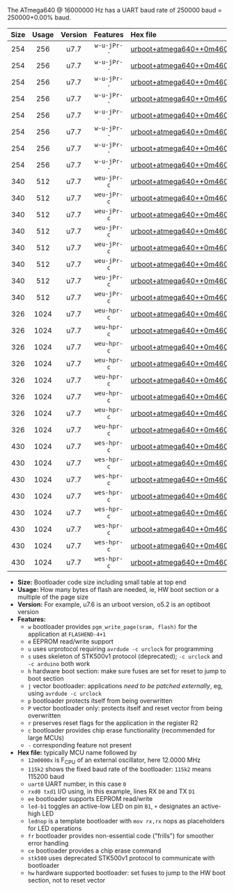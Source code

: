 The ATmega640 @ 16000000 Hz has a UART baud rate of 250000 baud = 250000+0.00% baud.

|Size|Usage|Version|Features|Hex file|
|:-:|:-:|:-:|:-:|:--|
|254|256|u7.7|`w-u-jPr--`|[urboot+atmega640++0m4608x++++7k2_uart0_rxe0_txe1_led+b7_fr.hex](https://raw.githubusercontent.com/stefanrueger/urboot.hex/main/mcus/atmega640/external_oscillator/fcpu++0m4608_Hz/br++++7k2_bps/urboot+atmega640++0m4608x++++7k2_uart0_rxe0_txe1_led+b7_fr.hex)|
|254|256|u7.7|`w-u-jPr--`|[urboot+atmega640++0m4608x++++7k2_uart0_rxe0_txe1_lednop_fr.hex](https://raw.githubusercontent.com/stefanrueger/urboot.hex/main/mcus/atmega640/external_oscillator/fcpu++0m4608_Hz/br++++7k2_bps/urboot+atmega640++0m4608x++++7k2_uart0_rxe0_txe1_lednop_fr.hex)|
|254|256|u7.7|`w-u-jPr--`|[urboot+atmega640++0m4608x++++7k2_uart1_rxd2_txd3_led+b7_fr.hex](https://raw.githubusercontent.com/stefanrueger/urboot.hex/main/mcus/atmega640/external_oscillator/fcpu++0m4608_Hz/br++++7k2_bps/urboot+atmega640++0m4608x++++7k2_uart1_rxd2_txd3_led+b7_fr.hex)|
|254|256|u7.7|`w-u-jPr--`|[urboot+atmega640++0m4608x++++7k2_uart1_rxd2_txd3_lednop_fr.hex](https://raw.githubusercontent.com/stefanrueger/urboot.hex/main/mcus/atmega640/external_oscillator/fcpu++0m4608_Hz/br++++7k2_bps/urboot+atmega640++0m4608x++++7k2_uart1_rxd2_txd3_lednop_fr.hex)|
|254|256|u7.7|`w-u-jPr--`|[urboot+atmega640++0m4608x++++7k2_uart2_rxh0_txh1_led+b7_fr.hex](https://raw.githubusercontent.com/stefanrueger/urboot.hex/main/mcus/atmega640/external_oscillator/fcpu++0m4608_Hz/br++++7k2_bps/urboot+atmega640++0m4608x++++7k2_uart2_rxh0_txh1_led+b7_fr.hex)|
|254|256|u7.7|`w-u-jPr--`|[urboot+atmega640++0m4608x++++7k2_uart2_rxh0_txh1_lednop_fr.hex](https://raw.githubusercontent.com/stefanrueger/urboot.hex/main/mcus/atmega640/external_oscillator/fcpu++0m4608_Hz/br++++7k2_bps/urboot+atmega640++0m4608x++++7k2_uart2_rxh0_txh1_lednop_fr.hex)|
|254|256|u7.7|`w-u-jPr--`|[urboot+atmega640++0m4608x++++7k2_uart3_rxj0_txj1_led+b7_fr.hex](https://raw.githubusercontent.com/stefanrueger/urboot.hex/main/mcus/atmega640/external_oscillator/fcpu++0m4608_Hz/br++++7k2_bps/urboot+atmega640++0m4608x++++7k2_uart3_rxj0_txj1_led+b7_fr.hex)|
|254|256|u7.7|`w-u-jPr--`|[urboot+atmega640++0m4608x++++7k2_uart3_rxj0_txj1_lednop_fr.hex](https://raw.githubusercontent.com/stefanrueger/urboot.hex/main/mcus/atmega640/external_oscillator/fcpu++0m4608_Hz/br++++7k2_bps/urboot+atmega640++0m4608x++++7k2_uart3_rxj0_txj1_lednop_fr.hex)|
|340|512|u7.7|`weu-jPr-c`|[urboot+atmega640++0m4608x++++7k2_uart0_rxe0_txe1_ee_led+b7_fr_ce.hex](https://raw.githubusercontent.com/stefanrueger/urboot.hex/main/mcus/atmega640/external_oscillator/fcpu++0m4608_Hz/br++++7k2_bps/urboot+atmega640++0m4608x++++7k2_uart0_rxe0_txe1_ee_led+b7_fr_ce.hex)|
|340|512|u7.7|`weu-jPr-c`|[urboot+atmega640++0m4608x++++7k2_uart0_rxe0_txe1_ee_lednop_fr_ce.hex](https://raw.githubusercontent.com/stefanrueger/urboot.hex/main/mcus/atmega640/external_oscillator/fcpu++0m4608_Hz/br++++7k2_bps/urboot+atmega640++0m4608x++++7k2_uart0_rxe0_txe1_ee_lednop_fr_ce.hex)|
|340|512|u7.7|`weu-jPr-c`|[urboot+atmega640++0m4608x++++7k2_uart1_rxd2_txd3_ee_led+b7_fr_ce.hex](https://raw.githubusercontent.com/stefanrueger/urboot.hex/main/mcus/atmega640/external_oscillator/fcpu++0m4608_Hz/br++++7k2_bps/urboot+atmega640++0m4608x++++7k2_uart1_rxd2_txd3_ee_led+b7_fr_ce.hex)|
|340|512|u7.7|`weu-jPr-c`|[urboot+atmega640++0m4608x++++7k2_uart1_rxd2_txd3_ee_lednop_fr_ce.hex](https://raw.githubusercontent.com/stefanrueger/urboot.hex/main/mcus/atmega640/external_oscillator/fcpu++0m4608_Hz/br++++7k2_bps/urboot+atmega640++0m4608x++++7k2_uart1_rxd2_txd3_ee_lednop_fr_ce.hex)|
|340|512|u7.7|`weu-jPr-c`|[urboot+atmega640++0m4608x++++7k2_uart2_rxh0_txh1_ee_led+b7_fr_ce.hex](https://raw.githubusercontent.com/stefanrueger/urboot.hex/main/mcus/atmega640/external_oscillator/fcpu++0m4608_Hz/br++++7k2_bps/urboot+atmega640++0m4608x++++7k2_uart2_rxh0_txh1_ee_led+b7_fr_ce.hex)|
|340|512|u7.7|`weu-jPr-c`|[urboot+atmega640++0m4608x++++7k2_uart2_rxh0_txh1_ee_lednop_fr_ce.hex](https://raw.githubusercontent.com/stefanrueger/urboot.hex/main/mcus/atmega640/external_oscillator/fcpu++0m4608_Hz/br++++7k2_bps/urboot+atmega640++0m4608x++++7k2_uart2_rxh0_txh1_ee_lednop_fr_ce.hex)|
|340|512|u7.7|`weu-jPr-c`|[urboot+atmega640++0m4608x++++7k2_uart3_rxj0_txj1_ee_led+b7_fr_ce.hex](https://raw.githubusercontent.com/stefanrueger/urboot.hex/main/mcus/atmega640/external_oscillator/fcpu++0m4608_Hz/br++++7k2_bps/urboot+atmega640++0m4608x++++7k2_uart3_rxj0_txj1_ee_led+b7_fr_ce.hex)|
|340|512|u7.7|`weu-jPr-c`|[urboot+atmega640++0m4608x++++7k2_uart3_rxj0_txj1_ee_lednop_fr_ce.hex](https://raw.githubusercontent.com/stefanrueger/urboot.hex/main/mcus/atmega640/external_oscillator/fcpu++0m4608_Hz/br++++7k2_bps/urboot+atmega640++0m4608x++++7k2_uart3_rxj0_txj1_ee_lednop_fr_ce.hex)|
|326|1024|u7.7|`weu-hpr-c`|[urboot+atmega640++0m4608x++++7k2_uart0_rxe0_txe1_ee_led+b7_fr_ce_hw.hex](https://raw.githubusercontent.com/stefanrueger/urboot.hex/main/mcus/atmega640/external_oscillator/fcpu++0m4608_Hz/br++++7k2_bps/urboot+atmega640++0m4608x++++7k2_uart0_rxe0_txe1_ee_led+b7_fr_ce_hw.hex)|
|326|1024|u7.7|`weu-hpr-c`|[urboot+atmega640++0m4608x++++7k2_uart0_rxe0_txe1_ee_lednop_fr_ce_hw.hex](https://raw.githubusercontent.com/stefanrueger/urboot.hex/main/mcus/atmega640/external_oscillator/fcpu++0m4608_Hz/br++++7k2_bps/urboot+atmega640++0m4608x++++7k2_uart0_rxe0_txe1_ee_lednop_fr_ce_hw.hex)|
|326|1024|u7.7|`weu-hpr-c`|[urboot+atmega640++0m4608x++++7k2_uart1_rxd2_txd3_ee_led+b7_fr_ce_hw.hex](https://raw.githubusercontent.com/stefanrueger/urboot.hex/main/mcus/atmega640/external_oscillator/fcpu++0m4608_Hz/br++++7k2_bps/urboot+atmega640++0m4608x++++7k2_uart1_rxd2_txd3_ee_led+b7_fr_ce_hw.hex)|
|326|1024|u7.7|`weu-hpr-c`|[urboot+atmega640++0m4608x++++7k2_uart1_rxd2_txd3_ee_lednop_fr_ce_hw.hex](https://raw.githubusercontent.com/stefanrueger/urboot.hex/main/mcus/atmega640/external_oscillator/fcpu++0m4608_Hz/br++++7k2_bps/urboot+atmega640++0m4608x++++7k2_uart1_rxd2_txd3_ee_lednop_fr_ce_hw.hex)|
|326|1024|u7.7|`weu-hpr-c`|[urboot+atmega640++0m4608x++++7k2_uart2_rxh0_txh1_ee_led+b7_fr_ce_hw.hex](https://raw.githubusercontent.com/stefanrueger/urboot.hex/main/mcus/atmega640/external_oscillator/fcpu++0m4608_Hz/br++++7k2_bps/urboot+atmega640++0m4608x++++7k2_uart2_rxh0_txh1_ee_led+b7_fr_ce_hw.hex)|
|326|1024|u7.7|`weu-hpr-c`|[urboot+atmega640++0m4608x++++7k2_uart2_rxh0_txh1_ee_lednop_fr_ce_hw.hex](https://raw.githubusercontent.com/stefanrueger/urboot.hex/main/mcus/atmega640/external_oscillator/fcpu++0m4608_Hz/br++++7k2_bps/urboot+atmega640++0m4608x++++7k2_uart2_rxh0_txh1_ee_lednop_fr_ce_hw.hex)|
|326|1024|u7.7|`weu-hpr-c`|[urboot+atmega640++0m4608x++++7k2_uart3_rxj0_txj1_ee_led+b7_fr_ce_hw.hex](https://raw.githubusercontent.com/stefanrueger/urboot.hex/main/mcus/atmega640/external_oscillator/fcpu++0m4608_Hz/br++++7k2_bps/urboot+atmega640++0m4608x++++7k2_uart3_rxj0_txj1_ee_led+b7_fr_ce_hw.hex)|
|326|1024|u7.7|`weu-hpr-c`|[urboot+atmega640++0m4608x++++7k2_uart3_rxj0_txj1_ee_lednop_fr_ce_hw.hex](https://raw.githubusercontent.com/stefanrueger/urboot.hex/main/mcus/atmega640/external_oscillator/fcpu++0m4608_Hz/br++++7k2_bps/urboot+atmega640++0m4608x++++7k2_uart3_rxj0_txj1_ee_lednop_fr_ce_hw.hex)|
|430|1024|u7.7|`wes-hpr-c`|[urboot+atmega640++0m4608x++++7k2_uart0_rxe0_txe1_ee_led+b7_fr_ce_stk500_hw.hex](https://raw.githubusercontent.com/stefanrueger/urboot.hex/main/mcus/atmega640/external_oscillator/fcpu++0m4608_Hz/br++++7k2_bps/urboot+atmega640++0m4608x++++7k2_uart0_rxe0_txe1_ee_led+b7_fr_ce_stk500_hw.hex)|
|430|1024|u7.7|`wes-hpr-c`|[urboot+atmega640++0m4608x++++7k2_uart0_rxe0_txe1_ee_lednop_fr_ce_stk500_hw.hex](https://raw.githubusercontent.com/stefanrueger/urboot.hex/main/mcus/atmega640/external_oscillator/fcpu++0m4608_Hz/br++++7k2_bps/urboot+atmega640++0m4608x++++7k2_uart0_rxe0_txe1_ee_lednop_fr_ce_stk500_hw.hex)|
|430|1024|u7.7|`wes-hpr-c`|[urboot+atmega640++0m4608x++++7k2_uart1_rxd2_txd3_ee_led+b7_fr_ce_stk500_hw.hex](https://raw.githubusercontent.com/stefanrueger/urboot.hex/main/mcus/atmega640/external_oscillator/fcpu++0m4608_Hz/br++++7k2_bps/urboot+atmega640++0m4608x++++7k2_uart1_rxd2_txd3_ee_led+b7_fr_ce_stk500_hw.hex)|
|430|1024|u7.7|`wes-hpr-c`|[urboot+atmega640++0m4608x++++7k2_uart1_rxd2_txd3_ee_lednop_fr_ce_stk500_hw.hex](https://raw.githubusercontent.com/stefanrueger/urboot.hex/main/mcus/atmega640/external_oscillator/fcpu++0m4608_Hz/br++++7k2_bps/urboot+atmega640++0m4608x++++7k2_uart1_rxd2_txd3_ee_lednop_fr_ce_stk500_hw.hex)|
|430|1024|u7.7|`wes-hpr-c`|[urboot+atmega640++0m4608x++++7k2_uart2_rxh0_txh1_ee_led+b7_fr_ce_stk500_hw.hex](https://raw.githubusercontent.com/stefanrueger/urboot.hex/main/mcus/atmega640/external_oscillator/fcpu++0m4608_Hz/br++++7k2_bps/urboot+atmega640++0m4608x++++7k2_uart2_rxh0_txh1_ee_led+b7_fr_ce_stk500_hw.hex)|
|430|1024|u7.7|`wes-hpr-c`|[urboot+atmega640++0m4608x++++7k2_uart2_rxh0_txh1_ee_lednop_fr_ce_stk500_hw.hex](https://raw.githubusercontent.com/stefanrueger/urboot.hex/main/mcus/atmega640/external_oscillator/fcpu++0m4608_Hz/br++++7k2_bps/urboot+atmega640++0m4608x++++7k2_uart2_rxh0_txh1_ee_lednop_fr_ce_stk500_hw.hex)|
|430|1024|u7.7|`wes-hpr-c`|[urboot+atmega640++0m4608x++++7k2_uart3_rxj0_txj1_ee_led+b7_fr_ce_stk500_hw.hex](https://raw.githubusercontent.com/stefanrueger/urboot.hex/main/mcus/atmega640/external_oscillator/fcpu++0m4608_Hz/br++++7k2_bps/urboot+atmega640++0m4608x++++7k2_uart3_rxj0_txj1_ee_led+b7_fr_ce_stk500_hw.hex)|
|430|1024|u7.7|`wes-hpr-c`|[urboot+atmega640++0m4608x++++7k2_uart3_rxj0_txj1_ee_lednop_fr_ce_stk500_hw.hex](https://raw.githubusercontent.com/stefanrueger/urboot.hex/main/mcus/atmega640/external_oscillator/fcpu++0m4608_Hz/br++++7k2_bps/urboot+atmega640++0m4608x++++7k2_uart3_rxj0_txj1_ee_lednop_fr_ce_stk500_hw.hex)|

- **Size:** Bootloader code size including small table at top end
- **Usage:** How many bytes of flash are needed, ie, HW boot section or a multiple of the page size
- **Version:** For example, u7.6 is an urboot version, o5.2 is an optiboot version
- **Features:**
  + `w` bootloader provides `pgm_write_page(sram, flash)` for the application at `FLASHEND-4+1`
  + `e` EEPROM read/write support
  + `u` uses urprotocol requiring `avrdude -c urclock` for programming
  + `s` uses skeleton of STK500v1 protocol (deprecated); `-c urclock` and `-c arduino` both work
  + `h` hardware boot section: make sure fuses are set for reset to jump to boot section
  + `j` vector bootloader: applications *need to be patched externally*, eg, using `avrdude -c urclock`
  + `p` bootloader protects itself from being overwritten
  + `P` vector bootloader only: protects itself and reset vector from being overwritten
  + `r` preserves reset flags for the application in the register R2
  + `c` bootloader provides chip erase functionality (recommended for large MCUs)
  + `-` corresponding feature not present
- **Hex file:** typically MCU name followed by
  + `12m0000x` is F<sub>CPU</sub> of an external oscillator, here 12.0000 MHz
  + `115k2` shows the fixed baud rate of the bootloader: `115k2` means 115200 baud
  + `uart0` UART number, in this case `0`
  + `rxd0 txd1` I/O using, in this example, lines RX `D0` and TX `D1`
  + `ee` bootloader supports EEPROM read/write
  + `led-b1` toggles an active-low LED on pin `B1`, `+` designates an active-high LED
  + `lednop` is a template bootloader with `mov rx,rx` nops as placeholders for LED operations
  + `fr` bootloader provides non-essential code ("frills") for smoother error handling
  + `ce` bootloader provides a chip erase command
  + `stk500` uses deprecated STK500v1 protocol to communicate with bootloader
  + `hw` hardware supported bootloader: set fuses to jump to the HW boot section, not to reset vector

